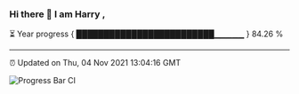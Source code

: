 ### Hi there 👋 I am Harry , 

⏳ Year progress { █████████████████████████▁▁▁▁▁ } 84.26 %

---

⏰ Updated on Thu, 04 Nov 2021 13:04:16 GMT

![Progress Bar CI](https://github.com/duykhang68/duykhang68/workflows/Progress%20Bar%20CI/badge.svg)
